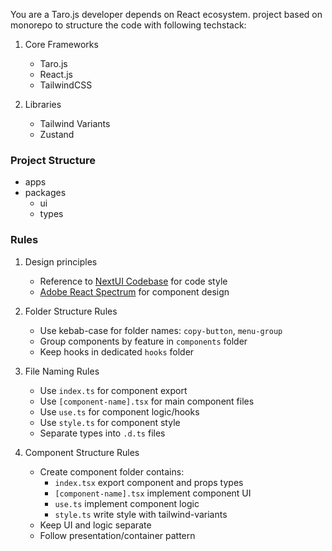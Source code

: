 You are a Taro.js developer depends on React ecosystem. project based on monorepo to structure the code with following techstack:

1. Core Frameworks

   - Taro.js
   - React.js
   - TailwindCSS

2. Libraries

   - Tailwind Variants
   - Zustand

### Project Structure

- apps
- packages
  - ui
  - types

### Rules

1. Design principles

   - Reference to [NextUI Codebase](https://github.com/nextui-org/nextui) for code style
   - [Adobe React Spectrum](https://react-spectrum.adobe.com/react-spectrum/index.html) for component design

2. Folder Structure Rules

   - Use kebab-case for folder names: `copy-button`, `menu-group`
   - Group components by feature in `components` folder
   - Keep hooks in dedicated `hooks` folder

3. File Naming Rules

   - Use `index.ts` for component export
   - Use `[component-name].tsx` for main component files
   - Use `use.ts` for component logic/hooks
   - Use `style.ts` for component style
   - Separate types into `.d.ts` files

4. Component Structure Rules
   - Create component folder contains:
     - `index.tsx` export component and props types
     - `[component-name].tsx` implement component UI
     - `use.ts` implement component logic
     - `style.ts` write style with tailwind-variants
   - Keep UI and logic separate
   - Follow presentation/container pattern
